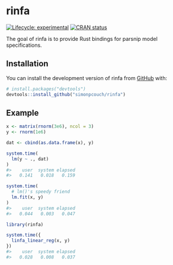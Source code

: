 
<!-- README.md is generated from README.Rmd. Please edit that file -->

# rinfa

<!-- badges: start -->

[![Lifecycle:
experimental](https://img.shields.io/badge/lifecycle-experimental-orange.svg)](https://lifecycle.r-lib.org/articles/stages.html#experimental)
[![CRAN
status](https://www.r-pkg.org/badges/version/rinfa)](https://CRAN.R-project.org/package=rinfa)
<!-- badges: end -->

The goal of rinfa is to provide Rust bindings for parsnip model
specifications.

## Installation

You can install the development version of rinfa from
[GitHub](https://github.com/) with:

``` r
# install.packages("devtools")
devtools::install_github("simonpcouch/rinfa")
```

## Example

``` r
x <- matrix(rnorm(3e6), ncol = 3)
y <- rnorm(1e6)

dat <- cbind(as.data.frame(x), y)

system.time(
  lm(y ~ ., dat)
)
#>    user  system elapsed 
#>   0.141   0.018   0.159

system.time(
  # lm()'s speedy friend
  lm.fit(x, y)
)
#>    user  system elapsed 
#>   0.044   0.003   0.047

library(rinfa)

system.time({
  linfa_linear_reg(x, y)
})
#>    user  system elapsed 
#>   0.028   0.008   0.037
```

